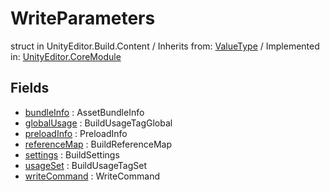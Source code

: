 # WriteParameters
struct in UnityEditor.Build.Content
 / Inherits from: <a href="https://docs.unity3d.com/6000.0/Documentation/ScriptReference/ValueType.html">ValueType</a> / Implemented in: <a href="https://docs.unity3d.com/6000.0/Documentation/ScriptReference/UnityEditor.CoreModule.html">UnityEditor.CoreModule</a>

## Fields
- <a href="https://docs.unity3d.com/6000.0/Documentation/ScriptReference/WriteParameters-bundleInfo.html">bundleInfo</a> : AssetBundleInfo
- <a href="https://docs.unity3d.com/6000.0/Documentation/ScriptReference/WriteParameters-globalUsage.html">globalUsage</a> : BuildUsageTagGlobal
- <a href="https://docs.unity3d.com/6000.0/Documentation/ScriptReference/WriteParameters-preloadInfo.html">preloadInfo</a> : PreloadInfo
- <a href="https://docs.unity3d.com/6000.0/Documentation/ScriptReference/WriteParameters-referenceMap.html">referenceMap</a> : BuildReferenceMap
- <a href="https://docs.unity3d.com/6000.0/Documentation/ScriptReference/WriteParameters-settings.html">settings</a> : BuildSettings
- <a href="https://docs.unity3d.com/6000.0/Documentation/ScriptReference/WriteParameters-usageSet.html">usageSet</a> : BuildUsageTagSet
- <a href="https://docs.unity3d.com/6000.0/Documentation/ScriptReference/WriteParameters-writeCommand.html">writeCommand</a> : WriteCommand
